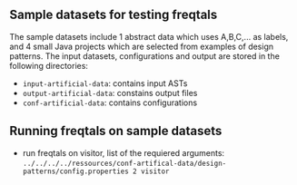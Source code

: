 ## Sample datasets for testing freqtals ##
The sample datasets include 1 abstract data which uses A,B,C,... as labels, and 4 small Java projects which are selected from examples of design patterns. The input datasets, configurations and output are stored in the following directories:

- `input-artificial-data`: contains input ASTs
- `output-artificial-data`: constains output files
- `conf-artificial-data`: contains configurations

## Running freqtals on sample datasets ##
- run freqtals on visitor, list of the requiered arguments:
`../../../../ressources/conf-artifical-data/design-patterns/config.properties 2 visitor`

